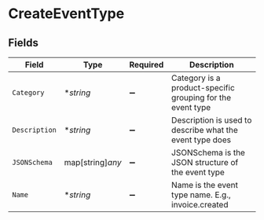 # CreateEventType


## Fields

| Field                                                      | Type                                                       | Required                                                   | Description                                                |
| ---------------------------------------------------------- | ---------------------------------------------------------- | ---------------------------------------------------------- | ---------------------------------------------------------- |
| `Category`                                                 | **string*                                                  | :heavy_minus_sign:                                         | Category is a product-specific grouping for the event type |
| `Description`                                              | **string*                                                  | :heavy_minus_sign:                                         | Description is used to describe what the event type does   |
| `JSONSchema`                                               | map[string]*any*                                           | :heavy_minus_sign:                                         | JSONSchema is the JSON structure of the event type         |
| `Name`                                                     | **string*                                                  | :heavy_minus_sign:                                         | Name is the event type name. E.g., invoice.created         |